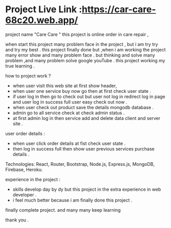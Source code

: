 # Project Live Link :https://car-care-68c20.web.app/

project name "Care Care " this project is online order in care repair ,

when start this project many problem face in the project , but i am try try and try my best . this project finally done but ,when i am working the project many error show and many problem face . but  thinking and solve many problem ,and many problem solve google youTube . this project working my true learning .

how to project work ? 
* when user visit this web site at first show header, 
* when user one service buy now go then at first check user state .
* if user log in then go to check out but user not log in redirect log in page and user log in success full user easy check out now . 
* when user check out product save the details mongodb database .
* admin go to all service check at check admin status .
* at first admin log in then service  add and delete data client and server site .

user order details : 
* when user click order details at fist check user state .
* then log in success full then show user previous services purchase details .

Technologies: React, Router, Bootstrap, Node.js, Express.js, MongoDB, Firebase, Heroku.

experience in the project : 
* skills develop day by dy but this project in the extra experience in web developer . 
* i feel much better because i am finally done this project .



finally complete project. and many many keep learning

thank you .
